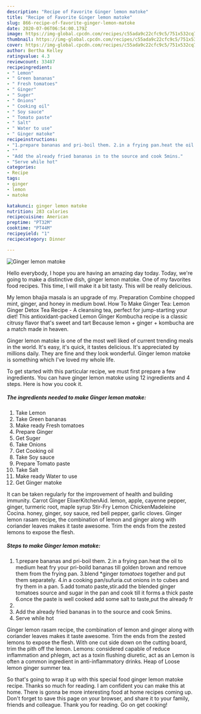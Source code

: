 ```yaml
---
description: "Recipe of Favorite Ginger lemon matoke"
title: "Recipe of Favorite Ginger lemon matoke"
slug: 866-recipe-of-favorite-ginger-lemon-matoke
date: 2020-07-06T06:54:00.179Z
image: https://img-global.cpcdn.com/recipes/c55ada9c22cfc9c5/751x532cq70/ginger-lemon-matoke-recipe-main-photo.jpg
thumbnail: https://img-global.cpcdn.com/recipes/c55ada9c22cfc9c5/751x532cq70/ginger-lemon-matoke-recipe-main-photo.jpg
cover: https://img-global.cpcdn.com/recipes/c55ada9c22cfc9c5/751x532cq70/ginger-lemon-matoke-recipe-main-photo.jpg
author: Bertha Kelley
ratingvalue: 4.3
reviewcount: 33487
recipeingredient:
- " Lemon"
- " Green bananas"
- " Fresh tomatoes"
- " Ginger"
- " Suger"
- " Onions"
- " Cooking oil"
- " Soy sauce"
- " Tomato paste"
- " Salt"
- " Water to use"
- " Ginger matoke"
recipeinstructions:
- "1.prepare bananas and pri-boil them. 2.in a frying pan.heat the oil to medium heat fry your pri-boild bananas till golden brown and remove them from the frying pan. 3.blend *ginger *tomatoes* together and put them separately. 4.in a cooking pan/sufuria.cut onions in to cubes and fry them in a pan. 5.add tomato paste,stir.add the blended ginger tomatoes source and sugar in the pan and cook till it forms a thick paste 6.once the paste is well cooked add some salt to taste,put the already fr"
- ""
- "Add the already fried bananas in to the source and cook 5mins."
- "Serve while hot"
categories:
- Recipe
tags:
- ginger
- lemon
- matoke

katakunci: ginger lemon matoke 
nutrition: 283 calories
recipecuisine: American
preptime: "PT32M"
cooktime: "PT44M"
recipeyield: "1"
recipecategory: Dinner

---
```



![Ginger lemon matoke](https://img-global.cpcdn.com/recipes/c55ada9c22cfc9c5/751x532cq70/ginger-lemon-matoke-recipe-main-photo.jpg)

Hello everybody, I hope you are having an amazing day today. Today, we're going to make a distinctive dish, ginger lemon matoke. One of my favorites food recipes. This time, I will make it a bit tasty. This will be really delicious.

My lemon bhajia masala is an upgrade of my. Preparation Combine chopped mint, ginger, and honey in medium bowl. How To Make Ginger Tea: Lemon Ginger Detox Tea Recipe - A cleansing tea, perfect for jump-starting your diet! This antioxidant-packed Lemon Ginger Kombucha recipe is a classic citrusy flavor that&#39;s sweet and tart Because lemon + ginger + kombucha are a match made in heaven.

Ginger lemon matoke is one of the most well liked of current trending meals in the world. It's easy, it's quick, it tastes delicious. It's appreciated by millions daily. They are fine and they look wonderful. Ginger lemon matoke is something which I've loved my whole life.


To get started with this particular recipe, we must first prepare a few ingredients. You can have ginger lemon matoke using 12 ingredients and 4 steps. Here is how you cook it.

<!--inarticleads1-->

##### The ingredients needed to make Ginger lemon matoke:

1. Take  Lemon
1. Take  Green bananas
1. Make ready  Fresh tomatoes
1. Prepare  Ginger
1. Get  Suger
1. Take  Onions
1. Get  Cooking oil
1. Take  Soy sauce
1. Prepare  Tomato paste
1. Take  Salt
1. Make ready  Water to use
1. Get  Ginger matoke


It can be taken regularly for the improvement of health and building immunity. Carrot Ginger ElixerKitchenAid. lemon, apple, cayenne pepper, ginger, turmeric root, maple syrup Stir-Fry Lemon ChickenMadeleine Cocina. honey, ginger, soy sauce, red bell pepper, garlic cloves. Ginger lemon rasam recipe, the combination of lemon and ginger along with coriander leaves makes it taste awesome. Trim the ends from the zested lemons to expose the flesh. 

<!--inarticleads2-->

##### Steps to make Ginger lemon matoke:

1. 1.prepare bananas and pri-boil them. 2.in a frying pan.heat the oil to medium heat fry your pri-boild bananas till golden brown and remove them from the frying pan. 3.blend *ginger *tomatoes* together and put them separately. 4.in a cooking pan/sufuria.cut onions in to cubes and fry them in a pan. 5.add tomato paste,stir.add the blended ginger tomatoes source and sugar in the pan and cook till it forms a thick paste 6.once the paste is well cooked add some salt to taste,put the already fr
1. 
1. Add the already fried bananas in to the source and cook 5mins.
1. Serve while hot


Ginger lemon rasam recipe, the combination of lemon and ginger along with coriander leaves makes it taste awesome. Trim the ends from the zested lemons to expose the flesh. With one cut side down on the cutting board, trim the pith off the lemon. Lemons: considered capable of reduce inflammation and phlegm, act as a toxin flushing diuretic, act as an Lemon is often a common ingredient in anti-inflammatory drinks. Heap of Loose lemon ginger summer tea. 

So that's going to wrap it up with this special food ginger lemon matoke recipe. Thanks so much for reading. I am confident you can make this at home. There is gonna be more interesting food at home recipes coming up. Don't forget to save this page on your browser, and share it to your family, friends and colleague. Thank you for reading. Go on get cooking!

